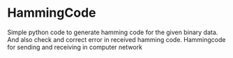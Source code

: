# HammingCode
Simple python code to generate hamming code for the given binary data. And also check and correct error in received hamming code.
Hammingcode for sending and receiving in computer network 
